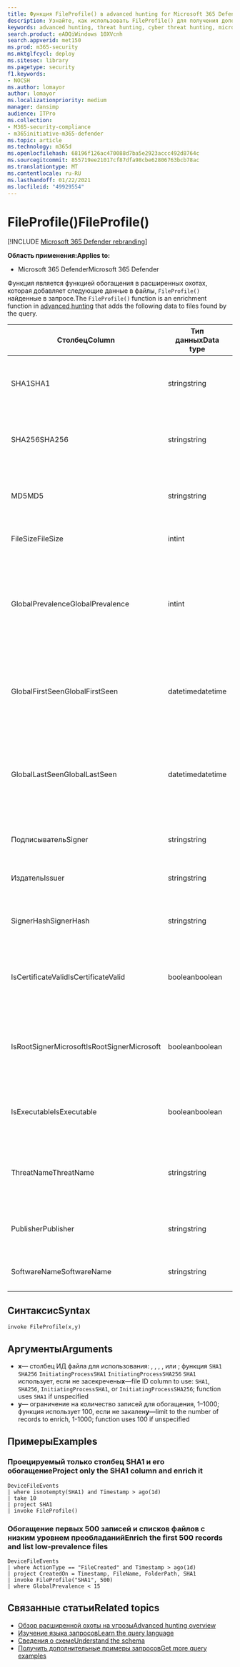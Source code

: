 ```yaml
---
title: Функция FileProfile() в advanced hunting for Microsoft 365 Defender
description: Узнайте, как использовать FileProfile() для получения дополнительных сведений о файлах в результатах запроса на расширенный поиск
keywords: advanced hunting, threat hunting, cyber threat hunting, microsoft threat protection, microsoft 365, mtp, m365, search, query, telemetry, schema reference, kusto, FileProfile, file profile, function, enrichment
search.product: eADQiWindows 10XVcnh
search.appverid: met150
ms.prod: m365-security
ms.mktglfcycl: deploy
ms.sitesec: library
ms.pagetype: security
f1.keywords:
- NOCSH
ms.author: lomayor
author: lomayor
ms.localizationpriority: medium
manager: dansimp
audience: ITPro
ms.collection:
- M365-security-compliance
- m365initiative-m365-defender
ms.topic: article
ms.technology: m365d
ms.openlocfilehash: 68196f126ac470088d7ba5e2923accc492d8764c
ms.sourcegitcommit: 855719ee21017cf87dfa98cbe62806763bcb78ac
ms.translationtype: MT
ms.contentlocale: ru-RU
ms.lasthandoff: 01/22/2021
ms.locfileid: "49929554"
---
```

# <a name="fileprofile"></a><span data-ttu-id="981dd-104">FileProfile()</span><span class="sxs-lookup"><span data-stu-id="981dd-104">FileProfile()</span></span>

[!INCLUDE [Microsoft 365 Defender rebranding](../includes/microsoft-defender.md)]


<span data-ttu-id="981dd-105">**Область применения:**</span><span class="sxs-lookup"><span data-stu-id="981dd-105">**Applies to:**</span></span>
- <span data-ttu-id="981dd-106">Microsoft 365 Defender</span><span class="sxs-lookup"><span data-stu-id="981dd-106">Microsoft 365 Defender</span></span>

<span data-ttu-id="981dd-107">Функция является функцией обогащения в расширенных охотах, которая добавляет следующие данные в файлы, `FileProfile()` найденные в [](advanced-hunting-overview.md) запросе.</span><span class="sxs-lookup"><span data-stu-id="981dd-107">The `FileProfile()` function is an enrichment function in [advanced hunting](advanced-hunting-overview.md) that adds the following data to files found by the query.</span></span>

| <span data-ttu-id="981dd-108">Столбец</span><span class="sxs-lookup"><span data-stu-id="981dd-108">Column</span></span> | <span data-ttu-id="981dd-109">Тип данных</span><span class="sxs-lookup"><span data-stu-id="981dd-109">Data type</span></span> | <span data-ttu-id="981dd-110">Описание</span><span class="sxs-lookup"><span data-stu-id="981dd-110">Description</span></span> |
|------------|-------------|-------------|
| <span data-ttu-id="981dd-111">SHA1</span><span class="sxs-lookup"><span data-stu-id="981dd-111">SHA1</span></span> | <span data-ttu-id="981dd-112">string</span><span class="sxs-lookup"><span data-stu-id="981dd-112">string</span></span> | <span data-ttu-id="981dd-113">SHA-1 файла, к которому было применено записанное действие</span><span class="sxs-lookup"><span data-stu-id="981dd-113">SHA-1 of the file that the recorded action was applied to</span></span> |
| <span data-ttu-id="981dd-114">SHA256</span><span class="sxs-lookup"><span data-stu-id="981dd-114">SHA256</span></span> | <span data-ttu-id="981dd-115">string</span><span class="sxs-lookup"><span data-stu-id="981dd-115">string</span></span> | <span data-ttu-id="981dd-116">SHA-256 файла, к который было применено записанное действие</span><span class="sxs-lookup"><span data-stu-id="981dd-116">SHA-256 of the file that the recorded action was applied to</span></span> |
| <span data-ttu-id="981dd-117">MD5</span><span class="sxs-lookup"><span data-stu-id="981dd-117">MD5</span></span> | <span data-ttu-id="981dd-118">string</span><span class="sxs-lookup"><span data-stu-id="981dd-118">string</span></span> | <span data-ttu-id="981dd-119">Hash MD5 файла, к который было применено записано действие</span><span class="sxs-lookup"><span data-stu-id="981dd-119">MD5 hash of the file that the recorded action was applied to</span></span> |
| <span data-ttu-id="981dd-120">FileSize</span><span class="sxs-lookup"><span data-stu-id="981dd-120">FileSize</span></span> | <span data-ttu-id="981dd-121">int</span><span class="sxs-lookup"><span data-stu-id="981dd-121">int</span></span> | <span data-ttu-id="981dd-122">Размер файла в ветвях</span><span class="sxs-lookup"><span data-stu-id="981dd-122">Size of the file in bytes</span></span> |
| <span data-ttu-id="981dd-123">GlobalPrevalence</span><span class="sxs-lookup"><span data-stu-id="981dd-123">GlobalPrevalence</span></span> | <span data-ttu-id="981dd-124">int</span><span class="sxs-lookup"><span data-stu-id="981dd-124">int</span></span> | <span data-ttu-id="981dd-125">Количество экземпляров сущности, наблюдаемой корпорацией Майкрософт на глобальном уровне</span><span class="sxs-lookup"><span data-stu-id="981dd-125">Number of instances of the entity observed by Microsoft globally</span></span> |
| <span data-ttu-id="981dd-126">GlobalFirstSeen</span><span class="sxs-lookup"><span data-stu-id="981dd-126">GlobalFirstSeen</span></span> | <span data-ttu-id="981dd-127">datetime</span><span class="sxs-lookup"><span data-stu-id="981dd-127">datetime</span></span> | <span data-ttu-id="981dd-128">Дата и время первого глобального наблюдения сущности корпорацией Майкрософт</span><span class="sxs-lookup"><span data-stu-id="981dd-128">Date and time when the entity was first observed by Microsoft globally</span></span> |
| <span data-ttu-id="981dd-129">GlobalLastSeen</span><span class="sxs-lookup"><span data-stu-id="981dd-129">GlobalLastSeen</span></span> | <span data-ttu-id="981dd-130">datetime</span><span class="sxs-lookup"><span data-stu-id="981dd-130">datetime</span></span> | <span data-ttu-id="981dd-131">Дата и время последнего наблюдения сущности корпорацией Майкрософт на глобальном уровне</span><span class="sxs-lookup"><span data-stu-id="981dd-131">Date and time when the entity was last observed by Microsoft globally</span></span> |
| <span data-ttu-id="981dd-132">Подписыватель</span><span class="sxs-lookup"><span data-stu-id="981dd-132">Signer</span></span> | <span data-ttu-id="981dd-133">string</span><span class="sxs-lookup"><span data-stu-id="981dd-133">string</span></span> | <span data-ttu-id="981dd-134">Сведения о подписании файла</span><span class="sxs-lookup"><span data-stu-id="981dd-134">Information about the signer of the file</span></span> |
| <span data-ttu-id="981dd-135">Издатель</span><span class="sxs-lookup"><span data-stu-id="981dd-135">Issuer</span></span> | <span data-ttu-id="981dd-136">string</span><span class="sxs-lookup"><span data-stu-id="981dd-136">string</span></span> | <span data-ttu-id="981dd-137">Сведения о выдаче ЦС</span><span class="sxs-lookup"><span data-stu-id="981dd-137">Information about the issuing certificate authority (CA)</span></span> |
| <span data-ttu-id="981dd-138">SignerHash</span><span class="sxs-lookup"><span data-stu-id="981dd-138">SignerHash</span></span> | <span data-ttu-id="981dd-139">string</span><span class="sxs-lookup"><span data-stu-id="981dd-139">string</span></span> | <span data-ttu-id="981dd-140">Уникальное значение hash, определяющие подписывающий</span><span class="sxs-lookup"><span data-stu-id="981dd-140">Unique hash value identifying the signer</span></span> |
| <span data-ttu-id="981dd-141">IsCertificateValid</span><span class="sxs-lookup"><span data-stu-id="981dd-141">IsCertificateValid</span></span> | <span data-ttu-id="981dd-142">boolean</span><span class="sxs-lookup"><span data-stu-id="981dd-142">boolean</span></span> | <span data-ttu-id="981dd-143">Является ли сертификат, используемый для подписи файла, допустимым</span><span class="sxs-lookup"><span data-stu-id="981dd-143">Whether the certificate used to sign the file is valid</span></span> |
| <span data-ttu-id="981dd-144">IsRootSignerMicrosoft</span><span class="sxs-lookup"><span data-stu-id="981dd-144">IsRootSignerMicrosoft</span></span> | <span data-ttu-id="981dd-145">boolean</span><span class="sxs-lookup"><span data-stu-id="981dd-145">boolean</span></span> | <span data-ttu-id="981dd-146">Указывает, является ли подписыватель корневого сертификата корпорацией Майкрософт</span><span class="sxs-lookup"><span data-stu-id="981dd-146">Indicates whether the signer of the root certificate is Microsoft</span></span> |
| <span data-ttu-id="981dd-147">IsExecutable</span><span class="sxs-lookup"><span data-stu-id="981dd-147">IsExecutable</span></span> | <span data-ttu-id="981dd-148">boolean</span><span class="sxs-lookup"><span data-stu-id="981dd-148">boolean</span></span> | <span data-ttu-id="981dd-149">Является ли файл переносимым исполняемым файлом (PE)</span><span class="sxs-lookup"><span data-stu-id="981dd-149">Whether the file is a Portable Executable (PE) file</span></span> |
| <span data-ttu-id="981dd-150">ThreatName</span><span class="sxs-lookup"><span data-stu-id="981dd-150">ThreatName</span></span> | <span data-ttu-id="981dd-151">string</span><span class="sxs-lookup"><span data-stu-id="981dd-151">string</span></span> | <span data-ttu-id="981dd-152">Имя обнаружения вредоносных программ или других найденных угроз</span><span class="sxs-lookup"><span data-stu-id="981dd-152">Detection name for any malware or other threats found</span></span> |
| <span data-ttu-id="981dd-153">Publisher</span><span class="sxs-lookup"><span data-stu-id="981dd-153">Publisher</span></span> | <span data-ttu-id="981dd-154">string</span><span class="sxs-lookup"><span data-stu-id="981dd-154">string</span></span> | <span data-ttu-id="981dd-155">Название организации, которая опубликовала файл</span><span class="sxs-lookup"><span data-stu-id="981dd-155">Name of the organization that published the file</span></span> |
| <span data-ttu-id="981dd-156">SoftwareName</span><span class="sxs-lookup"><span data-stu-id="981dd-156">SoftwareName</span></span> | <span data-ttu-id="981dd-157">string</span><span class="sxs-lookup"><span data-stu-id="981dd-157">string</span></span> | <span data-ttu-id="981dd-158">Название программного продукта</span><span class="sxs-lookup"><span data-stu-id="981dd-158">Name of the software product</span></span> |

## <a name="syntax"></a><span data-ttu-id="981dd-159">Синтаксис</span><span class="sxs-lookup"><span data-stu-id="981dd-159">Syntax</span></span>

```kusto
invoke FileProfile(x,y)
```

## <a name="arguments"></a><span data-ttu-id="981dd-160">Аргументы</span><span class="sxs-lookup"><span data-stu-id="981dd-160">Arguments</span></span>

- <span data-ttu-id="981dd-161">**x**— столбец ИД файла для использования: , , , , или ; функция `SHA1` `SHA256` `InitiatingProcessSHA1` `InitiatingProcessSHA256` `SHA1` использует, если не засекречены</span><span class="sxs-lookup"><span data-stu-id="981dd-161">**x**—file ID column to use: `SHA1`, `SHA256`, `InitiatingProcessSHA1`, or `InitiatingProcessSHA256`; function uses `SHA1` if unspecified</span></span>
- <span data-ttu-id="981dd-162">**y**— ограничение на количество записей для обогащения, 1–1000; функция использует 100, если не закален</span><span class="sxs-lookup"><span data-stu-id="981dd-162">**y**—limit to the number of records to enrich, 1-1000; function uses 100 if unspecified</span></span>

## <a name="examples"></a><span data-ttu-id="981dd-163">Примеры</span><span class="sxs-lookup"><span data-stu-id="981dd-163">Examples</span></span>

### <a name="project-only-the-sha1-column-and-enrich-it"></a><span data-ttu-id="981dd-164">Проецируемый только столбец SHA1 и его обогащение</span><span class="sxs-lookup"><span data-stu-id="981dd-164">Project only the SHA1 column and enrich it</span></span>

```kusto
DeviceFileEvents
| where isnotempty(SHA1) and Timestamp > ago(1d)
| take 10
| project SHA1
| invoke FileProfile()
```

### <a name="enrich-the-first-500-records-and-list-low-prevalence-files"></a><span data-ttu-id="981dd-165">Обогащение первых 500 записей и списков файлов с низким уровнем преобладаний</span><span class="sxs-lookup"><span data-stu-id="981dd-165">Enrich the first 500 records and list low-prevalence files</span></span>

```kusto
DeviceFileEvents
| where ActionType == "FileCreated" and Timestamp > ago(1d)
| project CreatedOn = Timestamp, FileName, FolderPath, SHA1
| invoke FileProfile("SHA1", 500) 
| where GlobalPrevalence < 15
```

## <a name="related-topics"></a><span data-ttu-id="981dd-166">Связанные статьи</span><span class="sxs-lookup"><span data-stu-id="981dd-166">Related topics</span></span>
- [<span data-ttu-id="981dd-167">Обзор расширенной охоты на угрозы</span><span class="sxs-lookup"><span data-stu-id="981dd-167">Advanced hunting overview</span></span>](advanced-hunting-overview.md)
- [<span data-ttu-id="981dd-168">Изучение языка запросов</span><span class="sxs-lookup"><span data-stu-id="981dd-168">Learn the query language</span></span>](advanced-hunting-query-language.md)
- [<span data-ttu-id="981dd-169">Сведения о схеме</span><span class="sxs-lookup"><span data-stu-id="981dd-169">Understand the schema</span></span>](advanced-hunting-schema-tables.md)
- [<span data-ttu-id="981dd-170">Получить дополнительные примеры запросов</span><span class="sxs-lookup"><span data-stu-id="981dd-170">Get more query examples</span></span>](advanced-hunting-shared-queries.md)
